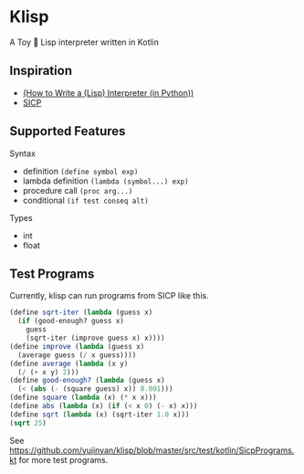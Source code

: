 # Klisp

A Toy 🧸 Lisp interpreter written in Kotlin

## Inspiration

- [(How to Write a (Lisp) Interpreter (in Python))](https://norvig.com/lispy.html)
- [SICP](https://mitpress.mit.edu/sites/default/files/sicp/full-text/book/book.html)

## Supported Features

Syntax
- definition `(define symbol exp)`
- lambda definition `(lambda (symbol...) exp)`
- procedure call `(proc arg...)`
- conditional `(if test conseq alt)`

Types
- int
- float

## Test Programs

Currently, klisp can run programs from SICP like this.

```scheme
(define sqrt-iter (lambda (guess x)
  (if (good-enough? guess x)
    guess
    (sqrt-iter (improve guess x) x))))
(define improve (lambda (guess x) 
  (average guess (/ x guess))))
(define average (lambda (x y) 
  (/ (+ x y) 2)))
(define good-enough? (lambda (guess x) 
  (< (abs (- (square guess) x)) 0.001)))
(define square (lambda (x) (* x x)))
(define abs (lambda (x) (if (< x 0) (- x) x)))
(define sqrt (lambda (x) (sqrt-iter 1.0 x)))
(sqrt 25)
```

See https://github.com/yujinyan/klisp/blob/master/src/test/kotlin/SicpPrograms.kt for more test programs.



